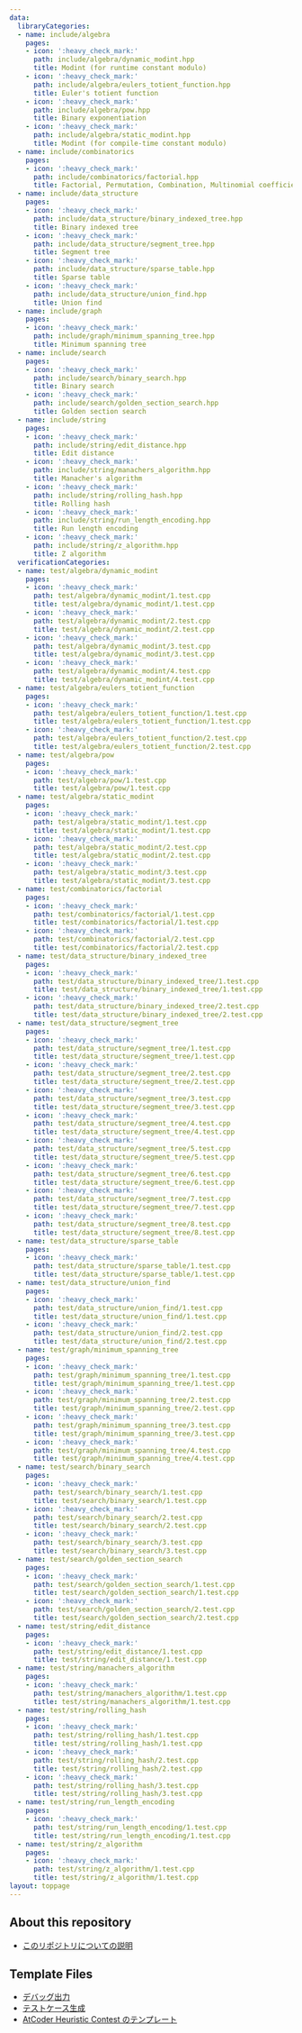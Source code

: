 ```yaml
---
data:
  libraryCategories:
  - name: include/algebra
    pages:
    - icon: ':heavy_check_mark:'
      path: include/algebra/dynamic_modint.hpp
      title: Modint (for runtime constant modulo)
    - icon: ':heavy_check_mark:'
      path: include/algebra/eulers_totient_function.hpp
      title: Euler's totient function
    - icon: ':heavy_check_mark:'
      path: include/algebra/pow.hpp
      title: Binary exponentiation
    - icon: ':heavy_check_mark:'
      path: include/algebra/static_modint.hpp
      title: Modint (for compile-time constant modulo)
  - name: include/combinatorics
    pages:
    - icon: ':heavy_check_mark:'
      path: include/combinatorics/factorial.hpp
      title: Factorial, Permutation, Combination, Multinomial coefficient
  - name: include/data_structure
    pages:
    - icon: ':heavy_check_mark:'
      path: include/data_structure/binary_indexed_tree.hpp
      title: Binary indexed tree
    - icon: ':heavy_check_mark:'
      path: include/data_structure/segment_tree.hpp
      title: Segment tree
    - icon: ':heavy_check_mark:'
      path: include/data_structure/sparse_table.hpp
      title: Sparse table
    - icon: ':heavy_check_mark:'
      path: include/data_structure/union_find.hpp
      title: Union find
  - name: include/graph
    pages:
    - icon: ':heavy_check_mark:'
      path: include/graph/minimum_spanning_tree.hpp
      title: Minimum spanning tree
  - name: include/search
    pages:
    - icon: ':heavy_check_mark:'
      path: include/search/binary_search.hpp
      title: Binary search
    - icon: ':heavy_check_mark:'
      path: include/search/golden_section_search.hpp
      title: Golden section search
  - name: include/string
    pages:
    - icon: ':heavy_check_mark:'
      path: include/string/edit_distance.hpp
      title: Edit distance
    - icon: ':heavy_check_mark:'
      path: include/string/manachers_algorithm.hpp
      title: Manacher's algorithm
    - icon: ':heavy_check_mark:'
      path: include/string/rolling_hash.hpp
      title: Rolling hash
    - icon: ':heavy_check_mark:'
      path: include/string/run_length_encoding.hpp
      title: Run length encoding
    - icon: ':heavy_check_mark:'
      path: include/string/z_algorithm.hpp
      title: Z algorithm
  verificationCategories:
  - name: test/algebra/dynamic_modint
    pages:
    - icon: ':heavy_check_mark:'
      path: test/algebra/dynamic_modint/1.test.cpp
      title: test/algebra/dynamic_modint/1.test.cpp
    - icon: ':heavy_check_mark:'
      path: test/algebra/dynamic_modint/2.test.cpp
      title: test/algebra/dynamic_modint/2.test.cpp
    - icon: ':heavy_check_mark:'
      path: test/algebra/dynamic_modint/3.test.cpp
      title: test/algebra/dynamic_modint/3.test.cpp
    - icon: ':heavy_check_mark:'
      path: test/algebra/dynamic_modint/4.test.cpp
      title: test/algebra/dynamic_modint/4.test.cpp
  - name: test/algebra/eulers_totient_function
    pages:
    - icon: ':heavy_check_mark:'
      path: test/algebra/eulers_totient_function/1.test.cpp
      title: test/algebra/eulers_totient_function/1.test.cpp
    - icon: ':heavy_check_mark:'
      path: test/algebra/eulers_totient_function/2.test.cpp
      title: test/algebra/eulers_totient_function/2.test.cpp
  - name: test/algebra/pow
    pages:
    - icon: ':heavy_check_mark:'
      path: test/algebra/pow/1.test.cpp
      title: test/algebra/pow/1.test.cpp
  - name: test/algebra/static_modint
    pages:
    - icon: ':heavy_check_mark:'
      path: test/algebra/static_modint/1.test.cpp
      title: test/algebra/static_modint/1.test.cpp
    - icon: ':heavy_check_mark:'
      path: test/algebra/static_modint/2.test.cpp
      title: test/algebra/static_modint/2.test.cpp
    - icon: ':heavy_check_mark:'
      path: test/algebra/static_modint/3.test.cpp
      title: test/algebra/static_modint/3.test.cpp
  - name: test/combinatorics/factorial
    pages:
    - icon: ':heavy_check_mark:'
      path: test/combinatorics/factorial/1.test.cpp
      title: test/combinatorics/factorial/1.test.cpp
    - icon: ':heavy_check_mark:'
      path: test/combinatorics/factorial/2.test.cpp
      title: test/combinatorics/factorial/2.test.cpp
  - name: test/data_structure/binary_indexed_tree
    pages:
    - icon: ':heavy_check_mark:'
      path: test/data_structure/binary_indexed_tree/1.test.cpp
      title: test/data_structure/binary_indexed_tree/1.test.cpp
    - icon: ':heavy_check_mark:'
      path: test/data_structure/binary_indexed_tree/2.test.cpp
      title: test/data_structure/binary_indexed_tree/2.test.cpp
  - name: test/data_structure/segment_tree
    pages:
    - icon: ':heavy_check_mark:'
      path: test/data_structure/segment_tree/1.test.cpp
      title: test/data_structure/segment_tree/1.test.cpp
    - icon: ':heavy_check_mark:'
      path: test/data_structure/segment_tree/2.test.cpp
      title: test/data_structure/segment_tree/2.test.cpp
    - icon: ':heavy_check_mark:'
      path: test/data_structure/segment_tree/3.test.cpp
      title: test/data_structure/segment_tree/3.test.cpp
    - icon: ':heavy_check_mark:'
      path: test/data_structure/segment_tree/4.test.cpp
      title: test/data_structure/segment_tree/4.test.cpp
    - icon: ':heavy_check_mark:'
      path: test/data_structure/segment_tree/5.test.cpp
      title: test/data_structure/segment_tree/5.test.cpp
    - icon: ':heavy_check_mark:'
      path: test/data_structure/segment_tree/6.test.cpp
      title: test/data_structure/segment_tree/6.test.cpp
    - icon: ':heavy_check_mark:'
      path: test/data_structure/segment_tree/7.test.cpp
      title: test/data_structure/segment_tree/7.test.cpp
    - icon: ':heavy_check_mark:'
      path: test/data_structure/segment_tree/8.test.cpp
      title: test/data_structure/segment_tree/8.test.cpp
  - name: test/data_structure/sparse_table
    pages:
    - icon: ':heavy_check_mark:'
      path: test/data_structure/sparse_table/1.test.cpp
      title: test/data_structure/sparse_table/1.test.cpp
  - name: test/data_structure/union_find
    pages:
    - icon: ':heavy_check_mark:'
      path: test/data_structure/union_find/1.test.cpp
      title: test/data_structure/union_find/1.test.cpp
    - icon: ':heavy_check_mark:'
      path: test/data_structure/union_find/2.test.cpp
      title: test/data_structure/union_find/2.test.cpp
  - name: test/graph/minimum_spanning_tree
    pages:
    - icon: ':heavy_check_mark:'
      path: test/graph/minimum_spanning_tree/1.test.cpp
      title: test/graph/minimum_spanning_tree/1.test.cpp
    - icon: ':heavy_check_mark:'
      path: test/graph/minimum_spanning_tree/2.test.cpp
      title: test/graph/minimum_spanning_tree/2.test.cpp
    - icon: ':heavy_check_mark:'
      path: test/graph/minimum_spanning_tree/3.test.cpp
      title: test/graph/minimum_spanning_tree/3.test.cpp
    - icon: ':heavy_check_mark:'
      path: test/graph/minimum_spanning_tree/4.test.cpp
      title: test/graph/minimum_spanning_tree/4.test.cpp
  - name: test/search/binary_search
    pages:
    - icon: ':heavy_check_mark:'
      path: test/search/binary_search/1.test.cpp
      title: test/search/binary_search/1.test.cpp
    - icon: ':heavy_check_mark:'
      path: test/search/binary_search/2.test.cpp
      title: test/search/binary_search/2.test.cpp
    - icon: ':heavy_check_mark:'
      path: test/search/binary_search/3.test.cpp
      title: test/search/binary_search/3.test.cpp
  - name: test/search/golden_section_search
    pages:
    - icon: ':heavy_check_mark:'
      path: test/search/golden_section_search/1.test.cpp
      title: test/search/golden_section_search/1.test.cpp
    - icon: ':heavy_check_mark:'
      path: test/search/golden_section_search/2.test.cpp
      title: test/search/golden_section_search/2.test.cpp
  - name: test/string/edit_distance
    pages:
    - icon: ':heavy_check_mark:'
      path: test/string/edit_distance/1.test.cpp
      title: test/string/edit_distance/1.test.cpp
  - name: test/string/manachers_algorithm
    pages:
    - icon: ':heavy_check_mark:'
      path: test/string/manachers_algorithm/1.test.cpp
      title: test/string/manachers_algorithm/1.test.cpp
  - name: test/string/rolling_hash
    pages:
    - icon: ':heavy_check_mark:'
      path: test/string/rolling_hash/1.test.cpp
      title: test/string/rolling_hash/1.test.cpp
    - icon: ':heavy_check_mark:'
      path: test/string/rolling_hash/2.test.cpp
      title: test/string/rolling_hash/2.test.cpp
    - icon: ':heavy_check_mark:'
      path: test/string/rolling_hash/3.test.cpp
      title: test/string/rolling_hash/3.test.cpp
  - name: test/string/run_length_encoding
    pages:
    - icon: ':heavy_check_mark:'
      path: test/string/run_length_encoding/1.test.cpp
      title: test/string/run_length_encoding/1.test.cpp
  - name: test/string/z_algorithm
    pages:
    - icon: ':heavy_check_mark:'
      path: test/string/z_algorithm/1.test.cpp
      title: test/string/z_algorithm/1.test.cpp
layout: toppage
---
```

## About this repository

- [このリポジトリについての説明](https://naskya.github.io/cp-library/about)

## Template Files

- [デバッグ出力](https://naskya.github.io/cp-library/debug_print)
- [テストケース生成](https://github.com/naskya/testcase-generator)
- [AtCoder Heuristic Contest のテンプレート](https://github.com/naskya/heuristic-contest)
